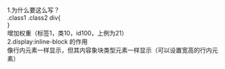 1.为什么要这么写？            
 .class1 .class2 div{        
 }            
 增加权重（标签1，类10，id100，上例为21）         
 2.display:inline-block 的作用         
 像行内元素一样显示，但其内容象块类型元素一样显示（可以设置宽高的行内元素）             
 
